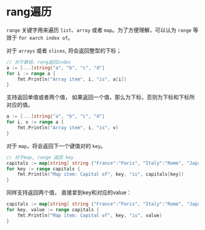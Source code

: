 # rang遍历

`range` 关键字用来遍历 `list`、`array` 或者 `map`。为了方便理解，可以认为 `range` 等效于 `for earch index of`。

对于 `arrays` 或者 `slices`, 将会返回整型的下标；

```go
// 对于数组，rang返回index
a := [...]string{"a", "b", "c", "d"}
for i := range a {
    fmt.Println("Array item", i, "is", a[i])
}
```

支持返回单值或者两个值， 如果返回一个值，那么为下标，否则为下标和下标所对应的值。

```go
a := [...]string{"a", "b", "c", "d"}
for i, v := range a {
    fmt.Println("Array item", i, "is", v)
}
```

对于 `map`，将会返回下一个键值对的 `key`。 

```go
// 对于map, range 返回 key 
capitals := map[string] string {"France":"Paris", "Italy":"Rome", "Japan":"Tokyo" }
for key := range capitals {
    fmt.Println("Map item: Capital of", key, "is", capitals[key])
}
```

同样支持返回两个值， 直接拿到key和对应的value：

```go
capitals := map[string] string {"France":"Paris", "Italy":"Rome", "Japan":"Tokyo" }
for key, value := range capitals {
    fmt.Println("Map item: Capital of", key, "is", value)
}
```

